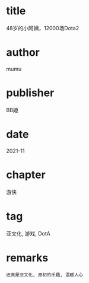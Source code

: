 # title
48岁的小阿姨，12000场Dota2

# author
mumu

# publisher
BB姬

# date
2021-11

# chapter
游侠

# tag
亚文化, 游戏, DotA

# remarks
`还真是亚文化, 原初的乐趣, 温暖人心`
